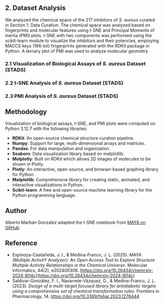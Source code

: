 ## 2. Dataset Analysis
We analyzed the chemical space of the 217 inhibitors of *S. aureus* curated in Section 1: Data Curation. The chemical space was analyzed based on fingerprints and molecular features using t-SNE and Principal Moments of Inertia (PMI) plots. t-SNE with two components was performed using the scikit-learn module to visualize the inhibitors and their potencies, employing MACCS keys (166-bit) fingerprints generated with the RDKit package in Python. A ternary plot of PMI was used to analyze molecular geometry
### 2.1 Visualization of Biological Assays of *S. aureus* Dataset (STADS)
### 2.2 t-SNE Analysis of *S. aureus* Dataset (STADS)
### 2.3 PMI Analysis of *S. aureus* Dataset (STADS)

## Methodology
Visualization of biological assays, t-SNE, and PMI plots were computed on Python 3.12.7 with the following libraries:
- **RDKit**: An open-source chemical structure curation pipeline.
- **Numpy**: Support for large, multi-dimensional arrays and matrices.
- **Pandas**: For data manipulation and organization.
- **Seaborn**: Data visualization library based on matplotlib.
- **Molplotly**: Built on RDKit which allows 2D images of molecules to be shown in Plotly.
- **Plotly**: An interactive, open-source, and browser-based graphing library for Python.
- **Matplotlib**: Comprehensive library for creating static, animated, and interactive visualizations in Python.
- **Scikit-learn**: A free and open-source machine learning library for the Python programming language.

## Author
Alberto Marban Gonzalez adapted the t-SNE notebook from [MAYA on GitHub](https://github.com/IsrC11/MAYA/tree/44661380db69df87131c8dd5315a24debe5e6020).

## Reference
- Espinoza-Castañeda, J. I., & Medina-Franco, J. L. (2025). *MAYA (Multiple ActivitY Analyzer): An Open Access Tool to Explore Structure Multiple Activity Relationships in the Chemical Universe*. Molecular Informatics, 44(2), e202400306. [https://doi.org/10.26434/chemrxiv-2024-8l14c](https://doi.org/10.26434/chemrxiv-2024-8l14c)
- Saldívar-González, F. I., Navarrete-Vázquez, G., & Medina-Franco, J. L. (2023). *Design of a multi-target focused library for antidiabetic targets using a comprehensive set of chemical transformation rules*. Frontiers in Pharmacology, 14. https://doi.org/10.3389/fphar.2023.1276444
